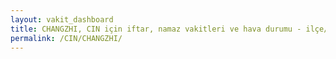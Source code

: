 ```yaml
---
layout: vakit_dashboard
title: CHANGZHI, CIN için iftar, namaz vakitleri ve hava durumu - ilçe/eyalet seç
permalink: /CIN/CHANGZHI/
---
```


<script type="text/javascript">
  var GLOBAL_COUNTRY = 'CIN';
  var GLOBAL_CITY = 'CHANGZHI';
  var GLOBAL_STATE = '';
  var lat = 72;
  var lon = 21;
</script>
